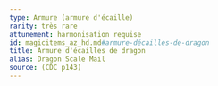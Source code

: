 ```yaml
---
type: Armure (armure d'écaille)
rarity: très rare
attunement: harmonisation requise
id: magicitems_az_hd.md#armure-décailles-de-dragon
title: Armure d'écailles de dragon
alias: Dragon Scale Mail
source: (CDC p143)
---
```


